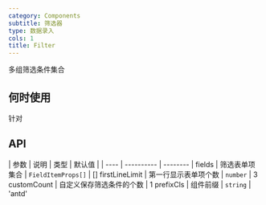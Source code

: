 ```yaml
---
category: Components
subtitle: 筛选器
type: 数据录入
cols: 1
title: Filter
---
```


多组筛选条件集合

## 何时使用

针对

## API

| 参数 | 说明   |  类型    | 默认值     |
| ---- | ---------- | -------- |
fields | 筛选表单项集合 | `FieldItemProps[]` | []
firstLineLimit | 第一行显示表单项个数 | `number` | 3
customCount | 自定义保存筛选条件的个数 | 1
prefixCls | 组件前缀 | `string` | 'antd'
